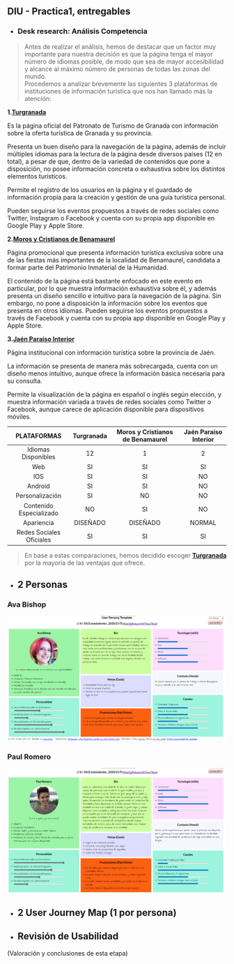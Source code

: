 ## DIU - Practica1, entregables
- ### Desk research: Análisis Competencia 
>Antes de realizar el análisis, hemos de destacar que un factor muy importante para nuestra decisión es que la página tenga el mayor número de idiomas posible, de modo que sea de mayor accesibilidad y alcance al máximo número de personas de todas las zonas del mundo.  
Procedemos a analizar brevemente las siguientes 3 plataformas de instituciones de información turística que nos han llamado más la atención:

**1.**[**Turgranada**](https://www.turgranada.es/)

Es la página oficial del Patronato de Turismo de Granada con información sobre la oferta turística de Granada y su provincia.  

Presenta un buen diseño para la navegación de la página, además de incluir múltiples idiomas para la lectura de la página desde diversos países (12 en total), a pesar de que, dentro de la variedad de contenidos que pone a disposición, no posee información concreta o exhaustiva sobre los distintos elementos turísticos.  

Permite el registro de los usuarios en la página y el guardado de información propia para la creación y gestión de una guía turística personal.  

Pueden seguirse los eventos propuestos a través de redes sociales como Twitter, Instagram o Facebook y cuenta con su propia app disponible en Google Play y Apple Store.

**2.**[**Moros y Cristianos de Benamaurel**](http://www.morosycristianosbenamaurel.com/)

Página promocional que presenta información turística exclusiva sobre una de las fiestas más importantes de la localidad de Benamaurel, candidata a formar parte del Patrimonio Inmaterial de la Humanidad.

El contenido de la página está bastante enfocado en este evento en particular, por lo que muestra información exhaustiva sobre él, y además presenta un diseño sencillo e intuitivo para la navegación de la página. Sin embargo, no pone a disposición la información sobre los eventos que presenta en otros idiomas.
Pueden seguirse los eventos propuestos a través de Facebook y cuenta con su propia app disponible en Google Play y Apple Store.


**3.**[**Jaén Paraíso Interior**](https://www.jaenparaisointerior.es/)

Página institucional con información turística sobre la provincia de Jaén.

La información se presenta de manera más sobrecargada, cuenta con un diseño menos intuitivo, aunque ofrece la información básica necesaria para su consulta.

Permite la visualización de la página en español o inglés según elección, y muestra información variada a través de redes sociales como Twitter o Facebook, aunque carece de aplicación disponible para dispositivos móviles.

| PLATAFORMAS             | Turgranada | Moros y Cristianos de Benamaurel  | Jaén Paraíso Interior |
|:-----------------------:|:----------:|:-----------:|:-------:|
| Idiomas Disponibles     | 12         | 1  | 2  |
| Web                     | SI         | SI | SI |
| IOS                     | SI         | SI | NO |
| Android                 | SI         | SI | NO |
| Personalización         | SI         | NO | NO |
| Contenido Especializado | NO         | SI | NO |
| Apariencia              | DISEÑADO   | DISEÑADO | NORMAL |
| Redes Sociales Oficiales| SI         | SI | SI |

>En base a estas comparaciones, hemos decidido escoger [**Turgranada**](https://www.turgranada.es/) por la mayoría de las ventajas que ofrece.

- ##  2 Personas 
### Ava Bishop
![AvaBishop](../img/Personajes/AvaBishop.png)
### Paul Romero
![PaulRomero](../img/Personajes/PaulRomero.png)

- ## 2 User Journey Map  (1 por persona)


- ## Revisión de Usabilidad 


(Valoración y conclusiones de esta etapa)
